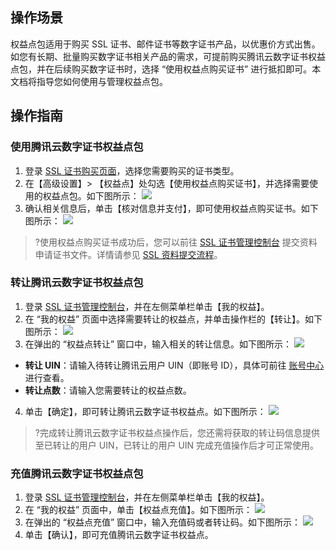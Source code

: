 ## 操作场景
权益点包适用于购买 SSL 证书、邮件证书等数字证书产品，以优惠价方式出售。如您有长期、批量购买数字证书相关产品的需求，可提前购买腾讯云数字证书权益点包，并在后续购买数字证书时，选择 “使用权益点购买证书” 进行抵扣即可。本文档将指导您如何使用与管理权益点包。


## 操作指南
### 使用腾讯云数字证书权益点包
1.  登录 [SSL 证书购买页面](https://buy.cloud.tencent.com/ssl)，选择您需要购买的证书类型。
2. 在【高级设置】> 【权益点】处勾选【使用权益点购买证书】，并选择需要使用的权益点包。如下图所示：
![](https://main.qcloudimg.com/raw/ee1d46b3af6fb612643da3961e000556.png)
3. 确认相关信息后，单击【核对信息并支付】，即可使用权益点购买证书。如下图所示：
![](https://main.qcloudimg.com/raw/7b9216437d9a53c6e128e46aed05c46e.png)
>?使用权益点购买证书成功后，您可以前往 [SSL 证书管理控制台](https://console.cloud.tencent.com/certoverview) 提交资料申请证书文件。详情请参见 [SSL 资料提交流程](https://cloud.tencent.com/document/product/400/47392)。

### 转让腾讯云数字证书权益点包
1.  登录 [SSL 证书管理控制台](https://console.cloud.tencent.com/certoverview)，并在左侧菜单栏单击【我的权益】。
2. 在 “我的权益” 页面中选择需要转让的权益点，并单击操作栏的【转让】。如下图所示：
![](https://main.qcloudimg.com/raw/9814492253cf93290a031fc20d1acf7b.png)
3. 在弹出的 “权益点转让” 窗口中，输入相关的转让信息。如下图所示：
![](https://main.qcloudimg.com/raw/9c31eaf9b9167befb21ed44be437e970.png)
 - **转让 UIN**：请输入待转让腾讯云用户 UIN（即账号 ID），具体可前往 [账号中心](https://console.cloud.tencent.com/developer) 进行查看。
 - **转让点数**：请输入您需要转让的权益点数。
4. 单击【确定】，即可转让腾讯云数字证书权益点。如下图所示：
![](https://main.qcloudimg.com/raw/a322305ecc075a428ea930fb01c3abaf.png)
>?完成转让腾讯云数字证书权益点操作后，您还需将获取的转让码信息提供至已转让的用户 UIN，已转让的用户 UIN 完成充值操作后才可正常使用。


### 充值腾讯云数字证书权益点包
1.  登录 [SSL 证书管理控制台](https://console.cloud.tencent.com/certoverview)，并在左侧菜单栏单击【我的权益】。
2. 在 “我的权益” 页面中，单击【权益点充值】。如下图所示：
![](https://main.qcloudimg.com/raw/f14800f081169207f06a4d89bc626556.png)
3. 在弹出的 “权益点充值” 窗口中，输入充值码或者转让码。如下图所示：
![](https://main.qcloudimg.com/raw/a2abceca4fa9e989f60c626d1353ef76.png)
4. 单击【确认】，即可充值腾讯云数字证书权益点。












